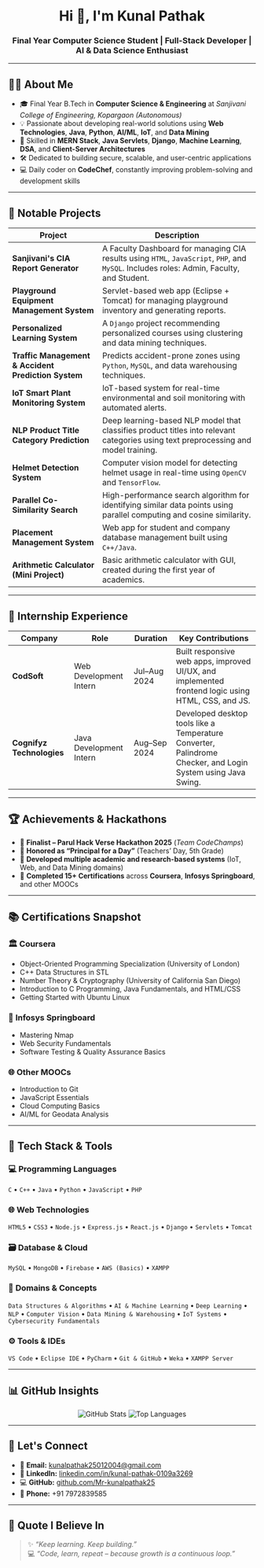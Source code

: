 <h1 align="center">Hi 👋, I'm Kunal Pathak</h1>
<h3 align="center">Final Year Computer Science Student | Full-Stack Developer | AI & Data Science Enthusiast</h3>

---

## 👨‍💻 About Me

- 🎓 Final Year B.Tech in **Computer Science & Engineering** at *Sanjivani College of Engineering, Kopargaon (Autonomous)*
- 💡 Passionate about developing real-world solutions using **Web Technologies**, **Java**, **Python**, **AI/ML**, **IoT**, and **Data Mining**
- 🧠 Skilled in **MERN Stack**, **Java Servlets**, **Django**, **Machine Learning**, **DSA**, and **Client-Server Architectures**
- 🛠️ Dedicated to building secure, scalable, and user-centric applications
- 💻 Daily coder on **CodeChef**, constantly improving problem-solving and development skills

---

## 🚀 Notable Projects

| Project | Description |
|----------|-------------|
| **Sanjivani's CIA Report Generator** | A Faculty Dashboard for managing CIA results using `HTML`, `JavaScript`, `PHP`, and `MySQL`. Includes roles: Admin, Faculty, and Student. |
| **Playground Equipment Management System** | Servlet-based web app (Eclipse + Tomcat) for managing playground inventory and generating reports. |
| **Personalized Learning System** | A `Django` project recommending personalized courses using clustering and data mining techniques. |
| **Traffic Management & Accident Prediction System** | Predicts accident-prone zones using `Python`, `MySQL`, and data warehousing techniques. |
| **IoT Smart Plant Monitoring System** | IoT-based system for real-time environmental and soil monitoring with automated alerts. |
| **NLP Product Title Category Prediction** | Deep learning-based NLP model that classifies product titles into relevant categories using text preprocessing and model training. |
| **Helmet Detection System** | Computer vision model for detecting helmet usage in real-time using `OpenCV` and `TensorFlow`. |
| **Parallel Co-Similarity Search** | High-performance search algorithm for identifying similar data points using parallel computing and cosine similarity. |
| **Placement Management System** | Web app for student and company database management built using `C++/Java`. |
| **Arithmetic Calculator (Mini Project)** | Basic arithmetic calculator with GUI, created during the first year of academics. |

---

## 💼 Internship Experience

| Company | Role | Duration | Key Contributions |
|----------|------|-----------|--------------------|
| **CodSoft** | Web Development Intern | Jul–Aug 2024 | Built responsive web apps, improved UI/UX, and implemented frontend logic using HTML, CSS, and JS. |
| **Cognifyz Technologies** | Java Development Intern | Aug–Sep 2024 | Developed desktop tools like a Temperature Converter, Palindrome Checker, and Login System using Java Swing. |

---

## 🏆 Achievements & Hackathons

- 🥈 **Finalist – Parul Hack Verse Hackathon 2025** (*Team CodeChamps*)  
- 🥇 **Honored as “Principal for a Day”** (Teachers’ Day, 5th Grade)  
- 🧩 **Developed multiple academic and research-based systems** (IoT, Web, and Data Mining domains)  
- 📜 **Completed 15+ Certifications** across **Coursera**, **Infosys Springboard**, and other MOOCs  

---

## 📚 Certifications Snapshot

### 🏛️ **Coursera**
- Object-Oriented Programming Specialization (University of London)  
- C++ Data Structures in STL  
- Number Theory & Cryptography (University of California San Diego)  
- Introduction to C Programming, Java Fundamentals, and HTML/CSS  
- Getting Started with Ubuntu Linux  

### 🏢 **Infosys Springboard**
- Mastering Nmap  
- Web Security Fundamentals  
- Software Testing & Quality Assurance Basics  

### 🌐 **Other MOOCs**
- Introduction to Git  
- JavaScript Essentials  
- Cloud Computing Basics  
- AI/ML for Geodata Analysis  

---

## 🧰 Tech Stack & Tools

### 💻 **Programming Languages**
`C` • `C++` • `Java` • `Python` • `JavaScript` • `PHP`

### 🌐 **Web Technologies**
`HTML5` • `CSS3` • `Node.js` • `Express.js` • `React.js` • `Django` • `Servlets` • `Tomcat`

### 🗃️ **Database & Cloud**
`MySQL` • `MongoDB` • `Firebase` • `AWS (Basics)` • `XAMPP`

### 🧠 **Domains & Concepts**
`Data Structures & Algorithms` • `AI & Machine Learning` • `Deep Learning` • `NLP` • `Computer Vision` • `Data Mining & Warehousing` • `IoT Systems` • `Cybersecurity Fundamentals`

### ⚙️ **Tools & IDEs**
`VS Code` • `Eclipse IDE` • `PyCharm` • `Git & GitHub` • `Weka` • `XAMPP Server`

---

## 📊 GitHub Insights

<p align="center">
  <img src="https://github-readme-stats.vercel.app/api?username=mr-kunalpathak25&show_icons=true&theme=tokyonight" alt="GitHub Stats" />
  <img src="https://github-readme-stats.vercel.app/api/top-langs/?username=mr-kunalpathak25&layout=compact&theme=tokyonight" alt="Top Languages" />
</p>

---

## 🤝 Let's Connect

- 📧 **Email:** [kunalpathak25012004@gmail.com](mailto:kunalpathak25012004@gmail.com)  
- 💼 **LinkedIn:** [linkedin.com/in/kunal-pathak-0109a3269](https://www.linkedin.com/in/kunal-pathak-0109a3269/)  
- 💻 **GitHub:** [github.com/Mr-kunalpathak25](https://github.com/Mr-kunalpathak25)  
- 📱 **Phone:** +91 7972839585  

---

## 💬 Quote I Believe In

> ✨ *“Keep learning. Keep building.”*  
> 💻 *“Code, learn, repeat – because growth is a continuous loop.”*

